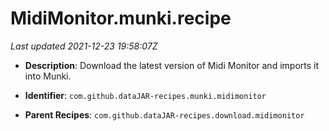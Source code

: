 # MidiMonitor.munki.recipe

_Last updated 2021-12-23 19:58:07Z_

- **Description**: Download the latest version of Midi Monitor and imports it into Munki.

- **Identifier**: `com.github.dataJAR-recipes.munki.midimonitor`

- **Parent Recipes**: `com.github.dataJAR-recipes.download.midimonitor`